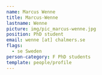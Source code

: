 ```yaml
---
name: Marcus Wenne
title: Marcus-Wenne
lastname: Wenne
picture: img/pic_marcus-wenne.jpg
position: PhD student
email: wenne [at] chalmers.se
flags:
  - se Sweden
person-category: F PhD students
template: people/profile
---
```

